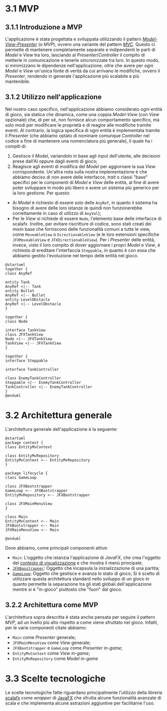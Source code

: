 # 3.1 MVP
## 3.1.1 Introduzione a MVP
L'applicazione è stata progettata e sviluppata utilizzando il pattern [*Model-View-Presenter*](https://en.wikipedia.org/wiki/Model%E2%80%93view%E2%80%93presenter) (o *MVP*), ovvero una variante del pattern [*MVC*](https://en.wikipedia.org/wiki/Model%E2%80%93view%E2%80%93controller).
Questo ci permette di mantenere completamente separate e indipendenti le parti di *Model* e *View* tra loro, lasciando al *Presenter*/*Controller* il compito di metterle in comunicazione e tenerle sincronizzate tra loro.
In questo modo, si minimizzano le dipendenze nell'applicazione, oltre che avere per ogni *Model* e *View* un'unica fonte di verità da cui arrivano le modifiche, ovvero il *Presenter*, rendendo in generale l'applicazione più scalabile e più mantenibile.
## 3.1.2 Utilizzo nell'applicazione
Nel nostro caso specifico, nell'applicazione abbiamo considerato ogni entità di gioco, sia statica che dinamica, come una coppia *Model-View* (con *View* opzionale) che, di per sé, non fornisce alcun comportamento specifico, ma solo modi per modificare le proprietà e di reagire alle modifiche tramite eventi.
Al contrario, la logica specifica di ogni entità è implementata tramite il *Presenter* (che abbiamo optato di nominare comunque *Controller* nel codice a fine di mantenere una nomenclatura più generale), il quale ha i compiti di:
1. Gestisce il *Model*, variandolo in base agli input dell'utente, alle decisioni prese dall'AI oppure dagli eventi di gioco;
2. Reagisce agli eventi di modifica del *Model* per aggiornare la sua *View* corrispondente.
Un'altra nota sulla nostra implementazione è che abbiamo deciso di non avere delle interfacce, *trait* o classi "base" specifici per le componenti di *Model* e *View* delle entità, al fine di avere poter sviluppare in modo più libero e avere un sistema più generico per la loro gestione.
Per questo:
- Ai *Model* è richiesto di essere solo delle `AnyRef`, in quanto il sistema ha bisogno di avere delle loro istanze (e quindi non funzionerebbe correttamente in caso di utilizzo di `AnyVal`);
- Per le *View* si richiede di essere `Node`, l'elemento base delle interfacce di scalafx. Inoltre, per evitare riscritture di codice, sono stati creati dei *mixin* base che forniscono delle funzionalità comuni a tutte le view, come `MoveableView` o `DirectionableView` (e le loro estensioni specifiche `JFXMoveableView` e `JFXDirectionableView`).
Per i *Presenter* delle entità, invece, visto il loro compito di dover aggiornare i propri *Model* e *View*, è richiesto di ereditare l'interfaccia `Steppable`, in quanto è con essa che abbiamo gestito l'evoluzione nel tempo delle entità nel gioco.
```plantuml
@startuml
together {
class AnyRef

entity Tank
AnyRef <|-- Tank
entity Bullet
AnyRef <|-- Bullet
entity LevelObstacle
AnyRef <|-- LevelObstacle
}

together {
class Node

interface TankView
class JFXTankView
Node <|-- JFXTankView
TankView <|-- JFXTankView
}

together {
interface Steppable

interface TankController

class EnemyTankController
Steppable <|-- EnemyTankController
TankController <|-- EnemyTankController
}
@enduml
```
# 3.2 Architettura generale
L'architettura generale dell'applicazione è la seguente:
```plantuml
@startuml
package context {
class EntityMvContext

class EntityMvRepository
EntityMvContext <-- EntityMvRepository
}

package lifecycle {
class GameLoop

class JFXBootstrapper
GameLoop <-- JFXBootstrapper
EntityMvRepository <-- JFXBootstrapper

class JFXMainMenuView
}

class Main
EntityMvContext <-- Main
JFXBootstrapper <-- Main
JFXMainMenuView <-- Main

@enduml
```
Dove abbiamo, come principali componenti attive:
- `Main`: L'oggetto che istanzia l'applicazione di *JavaFX*, che crea l'oggetto del [contesto di visualizzazione](4_Design_di_dettaglio.md#4%202%20Contesto%20di%20visualizzazione) e che mostra il menù principale;
- [`JFXBoostrapper`](4_Design_di_dettaglio.md#4%203%201%20Bootstrapper):  Oggetto che incapsula la inizializzazione di una partita;
- [`GameLoop`](4_Design_di_dettaglio.md#4%203%202%20GameLoop): Oggetto che gestisce e avanza lo stato di gioco;
Si è scelto di utilizzare questa architettura standard nello sviluppo di un gioco in quanto permette la separazione tra gli stati globali dell'applicazione mentre si è "in-gioco" piuttosto che "fuori" dal gioco.
## 3.2.2 Architettura come MVP
L'architettura sopra descritta è stata anche pensata per seguire il pattern *MVP*, ad un livello più alto rispetto a come viene sfruttato nel gioco.
Infatti, per le varie componenti citate abbiamo:
- `Main` come *Presenter* generale;
- `JFXMainMenuView` come *View* generale;
- `JFXBootstrapper` e `GameLoop` come *Presenter in-game*;
- `EntityMvContext` come *View in-game*;
- `EntityMvRepository` come *Model in-game*
# 3.3 Scelte tecnologiche
Le scelte tecnologiche fatte riguardano principalmente l'utilizzo della libreria [scalafx](https://www.scalafx.org/) come *wrapper* di [JavaFX](https://openjfx.io/)  che sfrutta alcune funzionalità avanzate di scala e che implementa alcune astrazioni aggiuntive per facilitarne l'uso.